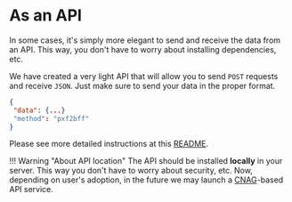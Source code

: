 # As an API

In some cases, it's simply more elegant to send and receive the data from an API. This way, you don't have to worry about installing dependencies, etc.

We have created a very light API that will allow you to send `POST` requests and receive `JSON`. Just make sure to send your data in the proper format.

```JSON
{
 "data": {...}
 "method": "pxf2bff"
}
```

Please see more detailed instructions at this [README](https://github.com/mrueda/convert-pheno/tree/main/api).

!!! Warning "About API location"
    The API should be installed **locally** in your server. This way you don't have to worry about security, etc.
    Now, depending on user's adoption, in the future we may launch a [CNAG](https://www.cnag.crg.eu)-based API service.
